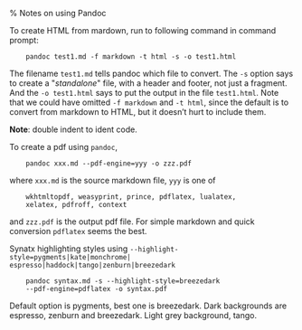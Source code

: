 % Notes on using Pandoc

To create HTML from mardown, run to following command in command prompt:

```
	pandoc test1.md -f markdown -t html -s -o test1.html
```
	
The filename `test1.md` tells pandoc which file to convert. The `-s` option says to create a "_standalone_" file, with a header and footer, not just a fragment. And the `-o test1.html` says to put the output in the file `test1.html`. Note that we could have omitted `-f markdown` and `-t html`, since the default is to convert from markdown to HTML, but it doesn’t hurt to include them.

**Note**: double indent to ident code.

To create a pdf using `pandoc`,

```
	pandoc xxx.md --pdf-engine=yyy -o zzz.pdf
```

where `xxx.md` is the source markdown file, `yyy` is one of 

```
	wkhtmltopdf, weasyprint, prince, pdflatex, lualatex, 
	xelatex, pdfroff, context
````

and `zzz.pdf` is the output pdf file. For simple markdown and quick conversion `pdflatex` seems the best.

Synatx highlighting styles using `--highlight-style=pygments|kate|monchrome|
espresso|haddock|tango|zenburn|breezedark`

```
	pandoc syntax.md -s --highlight-style=breezedark
	--pdf-engine=pdflatex -o syntax.pdf
```

Default option is pygments, best one is breezedark. Dark backgrounds are espresso, zenburn and breezedark. Light grey background, tango.